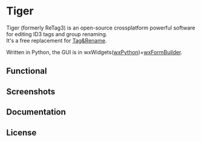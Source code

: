 # Tiger
Tiger (formerly ReTag3) is an open-source crossplatform powerful software for editing ID3 tags and group renaming.  
It's a free replacement for [Tag&Rename](https://www.softpointer.com/tr.htm).

Written in Python, the GUI is in wxWidgets([wxPython](https://github.com/wxWidgets/Phoenix/))+[wxFormBuilder](https://github.com/wxFormBuilder/wxFormBuilder).

## Functional

## Screenshots

## Documentation

## License
